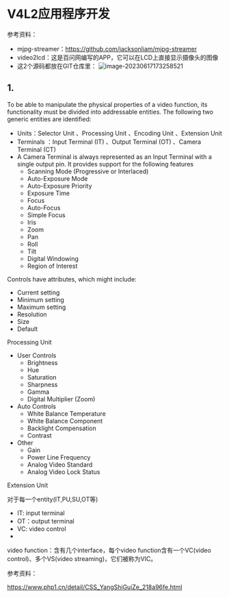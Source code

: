 # V4L2应用程序开发 #

参考资料：

* mjpg-streamer：https://github.com/jacksonliam/mjpg-streamer
* video2lcd：这是百问网编写的APP，它可以在LCD上直接显示摄像头的图像
* 这2个源码都放在GIT仓库里：
  ![image-20230617173258521](pic/04_demo.png)



## 1. 

To be able to manipulate the physical properties of a video function, its functionality must be
divided into addressable entities. The following two generic entities are identified:

* Units：Selector Unit  、Processing Unit  、Encoding Unit  、Extension Unit  
*  Terminals ：Input Terminal (IT)   、Output Terminal (OT)  、Camera Terminal (CT)  
  * A Camera Terminal is always represented as an
    Input Terminal with a single output pin. It provides support for the following features  
    * Scanning Mode (Progressive or Interlaced)
    *  Auto-Exposure Mode
    *  Auto-Exposure Priority
    *  Exposure Time
    *  Focus
    *  Auto-Focus
    *  Simple Focus
    *  Iris
    *  Zoom  
    * Pan
    *  Roll
    *  Tilt
    *  Digital Windowing
    *  Region of Interest  

Controls have attributes, which might include:  

* Current setting
*  Minimum setting
*  Maximum setting
*  Resolution
*  Size
*  Default  

Processing Unit  

* User Controls  
  * Brightness
  *  Hue
  *  Saturation
  *  Sharpness
  *  Gamma
  *  Digital Multiplier (Zoom)  
* Auto Controls  
  * White Balance Temperature
  *  White Balance Component
  *  Backlight Compensation  
  * Contrast  
* Other  
  * Gain
  *  Power Line Frequency
  *  Analog Video Standard
  *  Analog Video Lock Status  



Extension Unit  





对于每一个entity(IT,PU,SU,OT等)

* IT: input terminal
* OT：output terminal
* VC: video control
* 

video function：含有几个interface，每个video function含有一个VC(video control)、多个VS(video streaming)，它们被称为VIC。



参考资料：

https://www.php1.cn/detail/CSS_YangShiGuiZe_218a96fe.html


